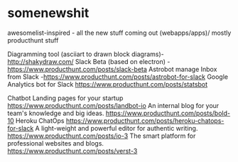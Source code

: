 # somenewshit
awesomelist-inspired - all the new stuff coming out (webapps/apps)/ mostly producthunt stuff

Diagramming tool (asciiart to drawn block diagrams)- http://shakydraw.com/
Slack Beta (based on electron) - https://www.producthunt.com/posts/slack-beta
Astrobot manage Inbox from Slack -https://www.producthunt.com/posts/astrobot-for-slack
Google Analytics bot for Slack https://www.producthunt.com/posts/statsbot

Chatbot Landing pages for your startup https://www.producthunt.com/posts/landbot-io
An internal blog for your team's knowledge and big ideas. https://www.producthunt.com/posts/bold-10
Heroku ChatOps https://www.producthunt.com/posts/heroku-chatops-for-slack
A light-weight and powerful editor for authentic writing. https://www.producthunt.com/posts/io-3
The smart platform for professional websites and blogs. https://www.producthunt.com/posts/verst-3


